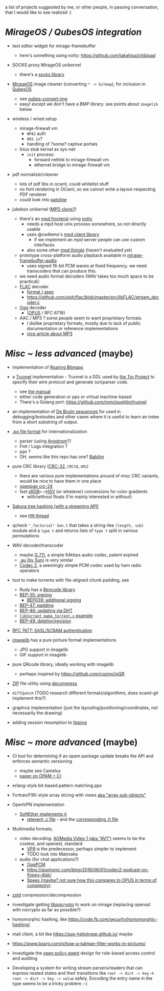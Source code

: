 a list of projects suggested by me, or other people, in passing conversation, that I would like to see realized :)

# *MirageOS / QubesOS integration*

- text editor widget for mirage-framebuffer
  - here's something using notty: https://github.com/takahisa/chibipad

- SOCKS proxy MirageOS unikernel
  - there's a [socks library](https://github.com/cfcs/ocaml-socks)

- [MirageOS](https://mirage.io) image cleaner (converting `* -> bitmap`), for inclusion in [QubesOS](https://qubes-os.org/)
  - see [qubes-convert-img](https://github.com/QubesOS/qubes-app-linux-img-converter)
  - easy! except we don't have a BMP library. see points about `imagelib` below

- wireless / wired setup
  - mirage-firewall vm
    - `WPA2` auth
    - `802.1x`?
    - handling of ?some? captive portals
  - linux stub kernel as sys-net
    - `init` process:
      - forward netlink to mirage-firewall vm
      - ethernet bridge to mirage-firewall vm

- pdf normalizer/cleaner
  - lots of pdf libs in ocaml, could whitelist stuff
  - no font rendering in OCaml, so we cannot write a layout-respecting PDF renderer
  - could look into [patoline](https://patoline.github.io/)

- jukebox unikernel ([MPD clone?](https://www.musicpd.org/))
  - there's an [mpd frontend](https://github.com/cedlemo/rameau) using [notty](https://github.com/pqwy/notty)
    - needs a mpd host unix process somewhere, so not directly usable
    - uses @cedlemo's [mpd client library](https://github.com/cedlemo/OCaml-libmpdclient)
      - if we implement an mpd server people can use custom interfaces
    - also some other [mpd thingie](https://github.com/fosu/camusical) (haven't evaluated yet)
  - prototype cross-platform audio playback available in [mirage-framebuffer-audio](https://github.com/cfcs/mirage-framebuffer-audio)
    - uses signed 16-bit PCM waves at fixed frequency. we need transcoders that can produce this.
  - we need audio format decoders (WAV takes too much space to be practical):
  - [FLAC](https://en.wikipedia.org/wiki/FLAC) decoder
    - [format / spec](https://xiph.org/flac/format.html)
    - https://github.com/xiph/flac/blob/master/src/libFLAC/stream_decoder.c
  - [Ogg](https://en.wikipedia.org/wiki/Ogg) decoder
    - ([OPUS](https://en.wikipedia.org/wiki/Opus_%28audio_format%29) / RFC 6716)
  - AAC / MP3 ? some people seem to want proprietary formats
    - I dislike proprietary formats, mostly due to lack of public documentation or reference implementations
    - [nice article about MP3](http://blog.bjrn.se/2008/10/lets-build-mp3-decoder.html)

# *Misc ~ less advanced* (maybe)

- implementation of [Roaring Bitmaps](https://www.roaringbitmap.org/)

- a [Trunnel](https://gitweb.torproject.org/trunnel.git) implementation - Trunnel is a DDL used by [the Tor Project](https://torproject.org) to specify their wire protocol and generate (un)parser code.
  - see [the manual](http://www.wangafu.net/~nickm/trunnel-manual.html)
  - either code generation or ppx or virtual machine-based
  - There's a Golang port: https://github.com/mmcloughlin/trunnel

- an implementation of [De Bruijn sequences](https://en.wikipedia.org/wiki/De_Bruijn_sequence) for used in debugging/testsuites and other cases where it is useful to learn an index from a short substring of output.
- [.po file format](http://pology.nedohodnik.net/doc/user/en_US/ch-poformat.html) for internationalization
  - parser (using [Angstrom](https://github.com/inhabitedtype/angstrom)?)
  - Fmt / Logs integration ?
  - ppx ?
  - OH, seems like this repo has one? [Babilim](https://github.com/Octachron/babilim)
- pure CRC library ([CRC-32](https://en.wikipedia.org/wiki/CRC32), `CRC16`, etc)
  - there are various pure implementations around of misc CRC variants, would be nice to have them in one place
  - [openpgp crc-24](https://github.com/cfcs/ocaml-openpgp/blob/13dfb087fc4dacec33f69cc57ef768bc0a617dd7/lib/types.ml#L708-L754)
  - fast [sRGB](https://en.wikipedia.org/wiki/SRGB)`<->`[HSV](https://en.wikipedia.org/wiki/HSL_and_HSV) (or whatever) conversions for color gradients
    - with/without floats (I'm mainly interested in *without*)
- [Sakura tree hashing (with a streaming API)](https://keccak.team/files/Sakura.pdf)
  - see [HN thread](https://news.ycombinator.com/item?id=16572793)
- qcheck `"_factorial" Gen.t` that takes a string-like `(length, sub)` module and a `type t` and returns lists of `type t` split in various permutations
- WAV decoder/transcoder
  - maybe [G.711](https://en.wikipedia.org/wiki/G.711), a simple 64kbps audio codec, patent expired
  - [.au (by Sun)](https://en.wikipedia.org/wiki/Au_file_format) is very similar
  - [Codec 2](https://en.wikipedia.org/wiki/Codec_2), a seemingly simple PCM codec used by ham radio operators
- tool to make torrents with file-aligned chunk padding, see
  - Rudy has a [Bencode library](https://github.com/rgrinberg/bencode)
  - [BEP-35: signing](http://bittorrent.org/beps/bep_0035.html)
    - [BEP039: additional signing](http://www.bittorrent.org/beps/bep_0039.html)
  - [BEP-47: padding](http://www.bittorrent.org/beps/bep_0047.html)
  - [BEP-46: updating via DHT](http://www.bittorrent.org/beps/bep_0046.html)
  - [`libtorrent make_torrent.c` example](https://libtorrent.org/examples.html)
  - [BEP-49: deletion/revision](http://bittorrent.org/beps/bep_0049.html)
- [RFC 7677: SASL/SCRAM authentication](https://tools.ietf.org/html/rfc7677)
- [imagelib](https://github.com/rlepigre/ocaml-imagelib) has a pure picture format implementations
  - JPG support in imagelib
  - GIF support in imagelib

- pure QRcode library, ideally working with imagelib
  - perhaps inspired by https://github.com/cozmo/jsQR
- [ZIP](https://en.wikipedia.org/wiki/Zip_%28file_format%29) file utility using [decompress](https://github.com/dinosaure/decompress)
- `diff`/`patch` (TODO research different formats/algorithms, does ocaml-git implement this?)
- graphviz implementation (just the layouting/positioning/coordinates, not necessarily the drawing)
- adding session resumption to [tlsping](https://github.com/cfcs/tlsping)

# *Misc ~ more advanced* (maybe)
- CI tool for determining if an opam package update breaks the API and enforces semantic versioning
  - maybe see Camelus
  - [paper on OPAM + CI](http://www.ocamlpro.com/wp-content/uploads/2016/08/ocaml2016-opam-builder.pdf)
- erlang-style bit-based pattern matching ppx
- Fortran/F90-style array slicing with views [aka "array sub-objects"](http://www.mathcs.emory.edu/~cheung/Courses/561/Syllabus/6-Fortran/array4.html)
- OpenVPN implementation
  - [SoftEther implements it](https://github.com/SoftEtherVPN/SoftEtherVPN)
    - [relevent .c file](https://github.com/SoftEtherVPN/SoftEtherVPN/blob/93d9ade990bd277539138572d7f2bcccfa108407/src/Cedar/Interop_OpenVPN.c) - and the [corresponding .h file](https://github.com/SoftEtherVPN/SoftEtherVPN/blob/93d9ade990bd277539138572d7f2bcccfa108407/src/Cedar/Interop_OpenVPN.h)

- Multimedia formats;
  - video decoding: [AOMedia Video 1 (aka "AV1")](https://en.wikipedia.org/wiki/AV1) seems to be the coolest, and openest, standard
    - [VP9](https://en.wikipedia.org/wiki/VP9) is the predecessor, perhaps simpler to implement
    - TODO look into Matroska
  - audio (for chat applications?)
    - [OggPCM](https://en.wikipedia.org/wiki/OggPCM)
    - https://auphonic.com/blog/2018/06/01/codec2-podcast-on-floppy-disk/
    - [Speex (maybe? not sure how this compares to OPUS in terms of complexity)](https://en.wikipedia.org/wiki/Speex)

- [zstd](https://en.wikipedia.org/wiki/Zstandard) compression/decompression
- investigate getting [libpqcrypto](https://libpqcrypto.org/) to work on mirage (replacing openssl with nocrypto as far as possible?)
- homomorphic hashing, like https://code.fb.com/security/homomorphic-hashing/
- mail client, a bit like https://sup-heliotrope.github.io/ maybe
- https://www.bzarg.com/p/how-a-kalman-filter-works-in-pictures/
- investigate the [open policy agent](https://github.com/open-policy-agent/opa) design for role-based access control and auditing
- Developing a system for writing stream parsers/readers that can express nested states and their transitions like `root -> dict -> key` -> `root -> dict -> key -> value` safely. Encoding the entry name in the type seems to be a tricky problem :-(
